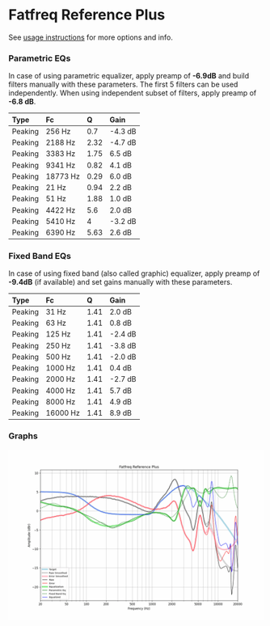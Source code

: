 # Fatfreq Reference Plus
See [usage instructions](https://github.com/jaakkopasanen/AutoEq#usage) for more options and info.

### Parametric EQs
In case of using parametric equalizer, apply preamp of **-6.9dB** and build filters manually
with these parameters. The first 5 filters can be used independently.
When using independent subset of filters, apply preamp of **-6.8 dB**.

| Type    | Fc       |    Q | Gain    |
|:--------|:---------|:-----|:--------|
| Peaking | 256 Hz   | 0.7  | -4.3 dB |
| Peaking | 2188 Hz  | 2.32 | -4.7 dB |
| Peaking | 3383 Hz  | 1.75 | 6.5 dB  |
| Peaking | 9341 Hz  | 0.82 | 4.1 dB  |
| Peaking | 18773 Hz | 0.29 | 6.0 dB  |
| Peaking | 21 Hz    | 0.94 | 2.2 dB  |
| Peaking | 51 Hz    | 1.88 | 1.0 dB  |
| Peaking | 4422 Hz  | 5.6  | 2.0 dB  |
| Peaking | 5410 Hz  | 4    | -3.2 dB |
| Peaking | 6390 Hz  | 5.63 | 2.6 dB  |

### Fixed Band EQs
In case of using fixed band (also called graphic) equalizer, apply preamp of **-9.4dB**
(if available) and set gains manually with these parameters.

| Type    | Fc       |    Q | Gain    |
|:--------|:---------|:-----|:--------|
| Peaking | 31 Hz    | 1.41 | 2.0 dB  |
| Peaking | 63 Hz    | 1.41 | 0.8 dB  |
| Peaking | 125 Hz   | 1.41 | -2.4 dB |
| Peaking | 250 Hz   | 1.41 | -3.8 dB |
| Peaking | 500 Hz   | 1.41 | -2.0 dB |
| Peaking | 1000 Hz  | 1.41 | 0.4 dB  |
| Peaking | 2000 Hz  | 1.41 | -2.7 dB |
| Peaking | 4000 Hz  | 1.41 | 5.7 dB  |
| Peaking | 8000 Hz  | 1.41 | 4.9 dB  |
| Peaking | 16000 Hz | 1.41 | 8.9 dB  |

### Graphs
![](./Fatfreq%20Reference%20Plus.png)